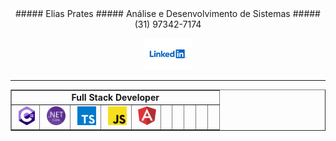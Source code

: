 <div align="center">
##### Elias Prates
##### Análise e Desenvolvimento de Sistemas
##### (31) 97342-7174
<p align="rigth"><a name="top" href="https://www.linkedin.com/in/eliasprates"><img src="https://github.com/EliasPrates/EliasPrates/blob/main/img/linkedin.svg" height="50"></a></p>
</div>

------------
<table align="center" border="1" cellpadding="1" cellspacing="1" style="width:100%">
	<tbody>
		<tr>
			<td colspan="10" style="text-align:center"><strong>Full Stack Developer</strong></td>
		</tr>
		<tr>
			<td>&nbsp;<a name="top" href="https://github.com/EliasPrates?q=&type=&language=c%23"><img src="https://github.com/EliasPrates/EliasPrates/blob/main/img/c-sharp.svg" height="30"></a>
      </td>
			<td>&nbsp;<a name="top" href="https://github.com/EliasPrates?q=&type=&language=c%23"><img src="https://github.com/EliasPrates/EliasPrates/blob/main/img/net-core.svg" height="30">
      </td>
			<td>&nbsp;<a name="top" href="https://github.com/EliasPrates?q=&type=&language=c%23"><img src="https://github.com/EliasPrates/EliasPrates/blob/main/img/typescriptlang-icon.svg"             height="30"></a>
      </td>
			<td>&nbsp;<a name="top" href="https://github.com/EliasPrates?q=&type=&language=c%23"><img src="https://github.com/EliasPrates/EliasPrates/blob/main/img/javascript.svg" height="30">         </a>
      </td>
			<td>&nbsp;<a name="top" href="https://github.com/EliasPrates?q=&type=&language=c%23"><img src="https://github.com/EliasPrates/EliasPrates/blob/main/img/angular.svg" height="30"></a> 
      </td>
			<td>&nbsp;
      </td>
			<td>&nbsp;
      </td>
			<td>&nbsp;
      </td>
			<td>&nbsp;
      </td>
			<td>&nbsp;
      </td>
		</tr>
	</tbody>
</table>
